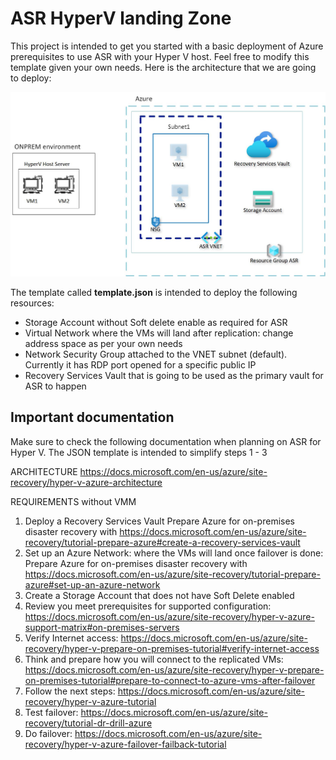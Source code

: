 # ASR HyperV landing Zone

This project is intended to get you started with a basic deployment of Azure prerequisites to use ASR with your Hyper V host. Feel free to modify this template given your own needs. Here is the architecture that we are going to deploy:

<img src="BasicHyperVASR-Architecture.jpg"/>

The template called **template.json** is intended to deploy the following resources:
- Storage Account without Soft delete enable as required for ASR
- Virtual Network where the VMs will land after replication: change address space as per your own needs
- Network Security Group attached to the VNET subnet (default). Currently it has RDP port opened for a specific public IP
- Recovery Services Vault that is going to be used as the primary vault for ASR to happen


## Important documentation
Make sure to check the following documentation when planning on ASR for Hyper V. The JSON template is intended to simplify steps 1 - 3

ARCHITECTURE
https://docs.microsoft.com/en-us/azure/site-recovery/hyper-v-azure-architecture

REQUIREMENTS without VMM
1. Deploy a Recovery Services Vault Prepare Azure for on-premises disaster recovery with https://docs.microsoft.com/en-us/azure/site-recovery/tutorial-prepare-azure#create-a-recovery-services-vault
2. Set up an Azure Network: where the VMs will land once failover is done: Prepare Azure for on-premises disaster recovery with https://docs.microsoft.com/en-us/azure/site-recovery/tutorial-prepare-azure#set-up-an-azure-network
3. Create a Storage Account that does not have Soft Delete enabled
4. Review you meet prerequisites for supported configuration: https://docs.microsoft.com/en-us/azure/site-recovery/hyper-v-azure-support-matrix#on-premises-servers
5. Verify Internet access: https://docs.microsoft.com/en-us/azure/site-recovery/hyper-v-prepare-on-premises-tutorial#verify-internet-access
6. Think and prepare how you will connect to the replicated VMs: https://docs.microsoft.com/en-us/azure/site-recovery/hyper-v-prepare-on-premises-tutorial#prepare-to-connect-to-azure-vms-after-failover
7. Follow the next steps: https://docs.microsoft.com/en-us/azure/site-recovery/hyper-v-azure-tutorial
8. Test failover: https://docs.microsoft.com/en-us/azure/site-recovery/tutorial-dr-drill-azure
9. Do failover: https://docs.microsoft.com/en-us/azure/site-recovery/hyper-v-azure-failover-failback-tutorial

 
